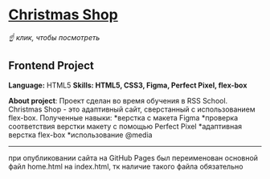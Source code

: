 # [Christmas Shop]() #
*☝️ клик, чтобы посмотреть*

## Frontend Project ##
**Language:** HTML5
**Skills: HTML5, CSS3, Figma, Perfect Pixel, flex-box**

**About project**: Проект сделан во время обучения в RSS School. Christmas Shop - это адаптивный сайт, сверстанный с использованием flex-box.
Полученные навыки:
*верстка с макета Figma
*проверка соответствия верстки макету с помощью Perfect Pixel
*адаптивная верстка flex-box
*использование @media

***
при опубликовании сайта на GitHub Pages был переименован основной файл home.html на index.html, тк наличие такого файла обязательно
